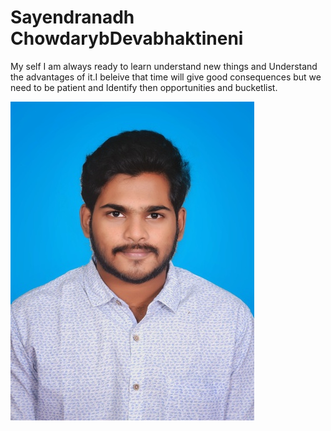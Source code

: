 # Sayendranadh ChowdarybDevabhaktineni

My self I am always ready to learn understand new things and Understand the advantages of it.I beleive that  time will give good consequences but we need to be patient and Identify then opportunities and bucketlist. 


![My Photo](Copy%20of%2020079-02.jpeg)

